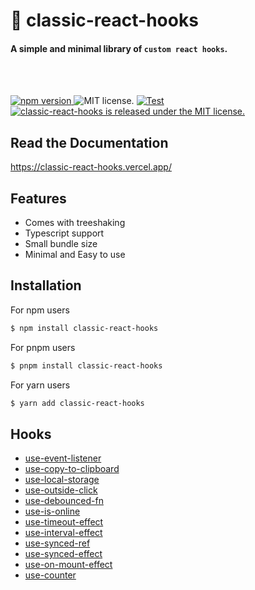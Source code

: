 # 🚀 classic-react-hooks

#### A simple and minimal library of `custom react hooks`.

<br />

<br />
<p align="left">
  <a href="https://badge.fury.io/Ashish-simpleCoder/classic-react-hooks">
    <img src="https://badge.fury.io/js/classic-react-hooks.svg" alt="npm version">
  </a>
    <img src="https://img.shields.io/badge/Licence-MIT-success" alt="MIT license." />
  <a href="https://github.com/Ashish-simpleCoder/classic-react-hooks/actions/workflows/test.yml">
    <img src="https://img.shields.io/github/actions/workflow/status/Ashish-simpleCoder/classic-react-hooks/test.yml?label=Test&logo=GitHub" alt="Test" />
  </a>
  <a href="https://github.com/Ashish-simplecoder/classic-react-hooks/actions/workflows/main.yml">
    <img src="https://img.shields.io/github/actions/workflow/status/Ashish-simpleCoder/classic-react-hooks/main.yml?label=CI&logo=GitHub" alt="classic-react-hooks is released under the MIT license." />
  </a>
</p>

## Read the Documentation

https://classic-react-hooks.vercel.app/

## Features

-  Comes with treeshaking
-  Typescript support
-  Small bundle size
-  Minimal and Easy to use

## Installation

For npm users

```bash
$ npm install classic-react-hooks
```

For pnpm users

```bash
$ pnpm install classic-react-hooks
```

For yarn users

```bash
$ yarn add classic-react-hooks
```

## Hooks

-  [use-event-listener](https://github.com/Ashish-simpleCoder/classic-react-hooks#use-event-listener)
-  [use-copy-to-clipboard](https://github.com/Ashish-simpleCoder/classic-react-hooks#use-copy-to-clipboard)
-  [use-local-storage](https://github.com/Ashish-simpleCoder/classic-react-hooks#use-local-storage)
-  [use-outside-click](https://github.com/Ashish-simpleCoder/classic-react-hooks#use-outside-click)
-  [use-debounced-fn](https://github.com/Ashish-simpleCoder/classic-react-hooks#use-debounced-fn)
-  [use-is-online](https://github.com/Ashish-simpleCoder/classic-react-hooks#use-is-online)
-  [use-timeout-effect](https://github.com/Ashish-simpleCoder/classic-react-hooks#use-timeout-effect)
-  [use-interval-effect](https://github.com/Ashish-simpleCoder/classic-react-hooks#use-interval-effect)
-  [use-synced-ref](https://github.com/Ashish-simpleCoder/classic-react-hooks#use-synced-ref)
-  [use-synced-effect](https://github.com/Ashish-simpleCoder/classic-react-hooks#use-synced-effect)
-  [use-on-mount-effect](https://github.com/Ashish-simpleCoder/classic-react-hooks#use-on-mount-effect)
-  [use-counter](https://github.com/Ashish-simpleCoder/classic-react-hooks#use-counter)
